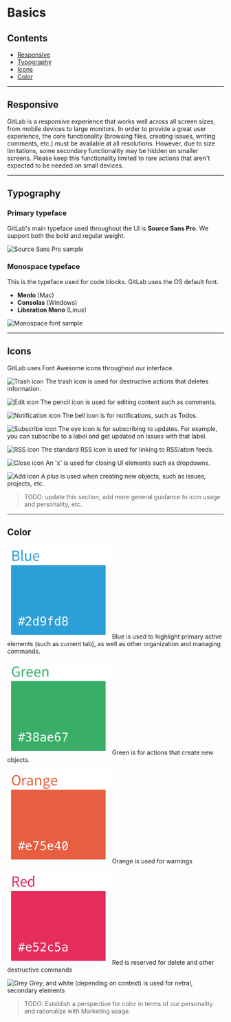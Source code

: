 # Basics

## Contents
* [Responsive](#responsive)
* [Typography](#typography)
* [Icons](#icons)
* [Color](#color)

---

## Responsive
GitLab is a responsive experience that works well across all screen sizes, from mobile devices to large monitors. In order to provide a great user experience, the core functionality (browsing files, creating issues, writing comments, etc.) must be available at all resolutions. However, due to size limitations, some secondary functionality may be hidden on smaller screens. Please keep this functionality limited to rare actions that aren't expected to be needed on small devices.

---

## Typography
### Primary typeface
GitLab's main typeface used throughout the UI is **Source Sans Pro**. We support both the bold and regular weight.

![Source Sans Pro sample](img/sourcesanspro-sample.png)


### Monospace typeface
This is the typeface used for code blocks. GitLab uses the OS default font.
- **Menlo** (Mac)
- **Consolas** (Windows)
- **Liberation Mono** (Linux)

![Monospace font sample](img/monospacefont-sample.png)

---

## Icons
GitLab uses Font Awesome icons throughout our interface.

![Trash icon](img/icon-trash.png)
The trash icon is used for destructive actions that deletes information.

![Edit icon](img/icon-edit.png)
The pencil icon is used for editing content such as comments.

![Notification icon](img/icon-notification.png)
The bell icon is for notifications, such as Todos.

![Subscribe icon](img/icon-subscribe.png)
The eye icon is for subscribing to updates. For example, you can subscribe to a label and get updated on issues with that label.

![RSS icon](img/icon-rss.png)
The standard RSS icon is used for linking to RSS/atom feeds.

![Close icon](img/icon-close.png)
An 'x' is used for closing UI elements such as dropdowns.

![Add icon](img/icon-add.png)
A plus is used when creating new objects, such as issues, projects, etc.

> TODO: update this section, add more general guidance to icon usage and personality, etc.

---

## Color

![Blue](img/color-blue.png)
Blue is used to highlight primary active elements (such as current tab), as well as other organization and managing commands.

![Green](img/color-green.png)
Green is for actions that create new objects.

![Orange](img/color-orange.png)
Orange is used for warnings

![Red](img/color-red.png)
Red is reserved for delete and other destructive commands

![Grey](img/color-grey.png)
Grey, and white (depending on context) is used for netral, secondary elements

> TODO: Establish a perspective for color in terms of our personality and rationalize with Marketing usage.

